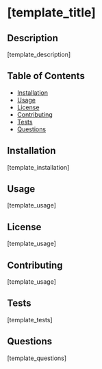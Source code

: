 # [template_title]

## Description

[template_description]

## Table of Contents
* [Installation](#installation)
* [Usage](#usage)
* [License](#license)
* [Contributing](#contributing)
* [Tests](#tests)
* [Questions](#questions)

## Installation

[template_installation]

## Usage 

[template_usage]

## License

[template_usage]

## Contributing

[template_usage]

## Tests

[template_tests]

## Questions

[template_questions]